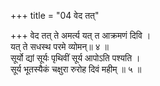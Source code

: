 +++
title = "04 वेद तत्"

+++
वेद तत् ते अमर्त्य यत् त आक्रमणं दिवि ।  
यत् ते सधस्थ परमे व्योमन्॥ ४ ॥  
सूर्यो द्यां सूर्यः पृथिवीं सूर्य आपोऽति पश्यति ।  
सूर्य भूतस्यैकं चक्षुरा रुरोह दिवं महीम् ॥ ५ ॥
